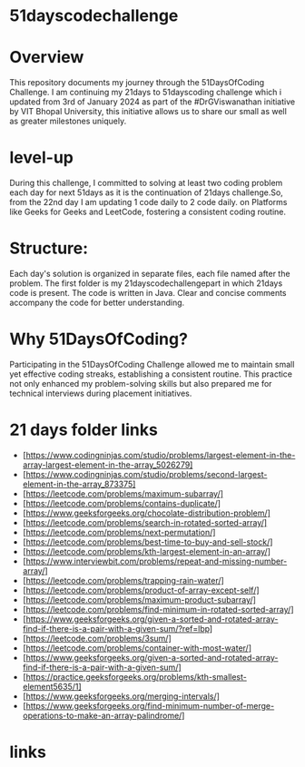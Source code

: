 # 51dayscodechallenge
# Overview
This repository documents my journey through the 51DaysOfCoding Challenge. I am continuing my 21days to 51dayscoding challenge which i updated from 3rd of January 2024 as part of the #DrGViswanathan initiative by VIT Bhopal University, this initiative allows us to share our small as well as greater milestones uniquely.
# level-up
During this challenge, I committed to solving at least two coding problem each day for next 51days as it is the continuation of 21days challenge.So, from the 22nd day I am updating 1 code daily to 2 code daily. on Platforms like Geeks for Geeks and LeetCode, fostering a consistent coding routine. 
# Structure:
Each day's solution is organized in separate files, each file named after the problem.
The first folder is my 21dayscodechallengepart in which 21days code is present.
The code is written in Java.
Clear and concise comments accompany the code for better understanding.
# Why 51DaysOfCoding?
Participating in the 51DaysOfCoding Challenge allowed me to maintain small yet effective coding streaks, establishing a consistent routine. This practice not only enhanced my problem-solving skills but also prepared me for technical interviews during placement initiatives.

# 21 days folder links

* [https://www.codingninjas.com/studio/problems/largest-element-in-the-array-largest-element-in-the-array_5026279]
* [https://www.codingninjas.com/studio/problems/second-largest-element-in-the-array_873375]
* [https://leetcode.com/problems/maximum-subarray/]
* [https://leetcode.com/problems/contains-duplicate/]
* [https://www.geeksforgeeks.org/chocolate-distribution-problem/]
* [https://leetcode.com/problems/search-in-rotated-sorted-array/]
* [https://leetcode.com/problems/next-permutation/]
* [https://leetcode.com/problems/best-time-to-buy-and-sell-stock/]
* [https://leetcode.com/problems/kth-largest-element-in-an-array/]
* [https://www.interviewbit.com/problems/repeat-and-missing-number-array/]
* [https://leetcode.com/problems/trapping-rain-water/]
* [https://leetcode.com/problems/product-of-array-except-self/]
* [https://leetcode.com/problems/maximum-product-subarray/]
* [https://leetcode.com/problems/find-minimum-in-rotated-sorted-array/]
* [https://www.geeksforgeeks.org/given-a-sorted-and-rotated-array-find-if-there-is-a-pair-with-a-given-sum/?ref=lbp]
* [https://leetcode.com/problems/3sum/]
* [https://leetcode.com/problems/container-with-most-water/]
* [https://www.geeksforgeeks.org/given-a-sorted-and-rotated-array-find-if-there-is-a-pair-with-a-given-sum/]
* [https://practice.geeksforgeeks.org/problems/kth-smallest-element5635/1]
* [https://www.geeksforgeeks.org/merging-intervals/]
* [https://www.geeksforgeeks.org/find-minimum-number-of-merge-operations-to-make-an-array-palindrome/]

# links
